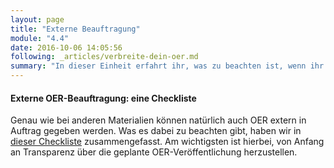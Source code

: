 ```yaml
---
layout: page
title: "Externe Beauftragung"
module: "4.4"
date: 2016-10-06 14:05:56
following: _articles/verbreite-dein-oer.md
summary: "In dieser Einheit erfahrt ihr, was zu beachten ist, wenn ihr OER-Erstellung extern in Auftrag gebt."
---
```


#### Externe OER-Beauftragung: eine Checkliste

Genau wie bei anderen Materialien können natürlich auch OER extern in Auftrag gegeben werden. Was es dabei zu beachten gibt, haben wir in [dieser Checkliste](https://oer-contentbuffet.info/edu-sharing/components/render/98f61489-ad2f-4b2a-91f1-bdc2e306d055) zusammengefasst.
Am wichtigsten ist hierbei, von Anfang an Transparenz über die geplante OER-Veröffentlichung herzustellen.

